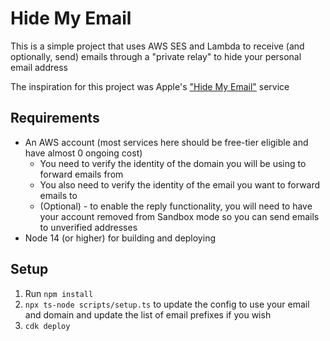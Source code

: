 # Hide My Email

This is a simple project that uses AWS SES and Lambda to receive (and optionally, send) emails through a "private relay" to hide your personal email address

The inspiration for this project was Apple's ["Hide My Email"](https://support.apple.com/en-us/HT210425) service

## Requirements

- An AWS account (most services here should be free-tier eligible and have almost 0 ongoing cost)
  - You need to verify the identity of the domain you will be using to forward emails from
  - You also need to verify the identity of the email you want to forward emails to
  - (Optional) - to enable the reply functionality, you will need to have your account removed from Sandbox mode so you can send emails to unverified addresses
- Node 14 (or higher) for building and deploying

## Setup

1. Run `npm install`
2. `npx ts-node scripts/setup.ts` to update the config to use your email and domain and update the list of email prefixes if you wish
3. `cdk deploy`
